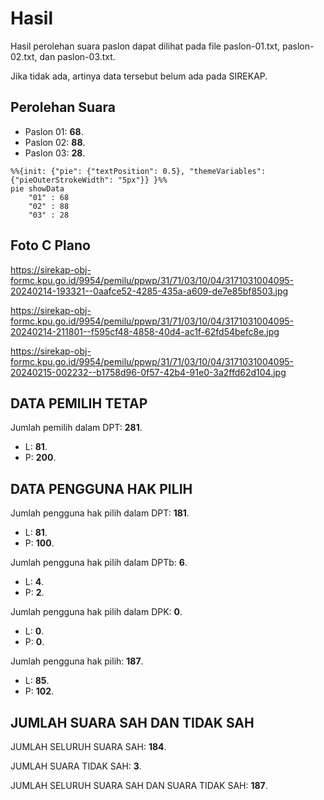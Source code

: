 # Hasil

Hasil perolehan suara paslon dapat dilihat pada file paslon-01.txt, paslon-02.txt, dan paslon-03.txt.

Jika tidak ada, artinya data tersebut belum ada pada SIREKAP.

## Perolehan Suara

 * Paslon 01: **68**.
 * Paslon 02: **88**.
 * Paslon 03: **28**.

```mermaid
%%{init: {"pie": {"textPosition": 0.5}, "themeVariables": {"pieOuterStrokeWidth": "5px"}} }%%
pie showData
    "01" : 68
    "02" : 88
    "03" : 28
```
## Foto C Plano

https://sirekap-obj-formc.kpu.go.id/9954/pemilu/ppwp/31/71/03/10/04/3171031004095-20240214-193321--0aafce52-4285-435a-a609-de7e85bf8503.jpg

https://sirekap-obj-formc.kpu.go.id/9954/pemilu/ppwp/31/71/03/10/04/3171031004095-20240214-211801--f595cf48-4858-40d4-ac1f-62fd54befc8e.jpg

https://sirekap-obj-formc.kpu.go.id/9954/pemilu/ppwp/31/71/03/10/04/3171031004095-20240215-002232--b1758d96-0f57-42b4-91e0-3a2ffd62d104.jpg

## DATA PEMILIH TETAP

Jumlah pemilih dalam DPT: **281**.
 * L: **81**.
 * P: **200**.

## DATA PENGGUNA HAK PILIH

Jumlah pengguna hak pilih dalam DPT: **181**.
 * L: **81**.
 * P: **100**.

Jumlah pengguna hak pilih dalam DPTb: **6**.
 * L: **4**.
 * P: **2**.

Jumlah pengguna hak pilih dalam DPK: **0**.
 * L: **0**.
 * P: **0**.

Jumlah pengguna hak pilih: **187**.
 * L: **85**.
 * P: **102**.

## JUMLAH SUARA SAH DAN TIDAK SAH

JUMLAH SELURUH SUARA SAH: **184**.

JUMLAH SUARA TIDAK SAH: **3**.

JUMLAH SELURUH SUARA SAH DAN SUARA TIDAK SAH: **187**.
